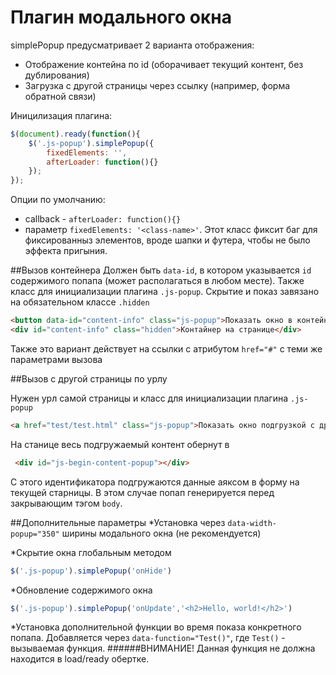 # Плагин модального окна
simplePopup предусматривает 2 варианта отображения:
* Отображение контейна по id (оборачивает текущий контент, без дублирования)
* Загрузка с другой страницы через ссылку (например, форма обратной связи)

Иницилизация плагина:
```js
$(document).ready(function(){
    $('.js-popup').simplePopup({
        fixedElements: '',
        afterLoader: function(){}
    });
});
```
Опции по умолчанию:
* callback - `afterLoader: function(){}`
* параметр `fixedElements: '<class-name>'`. Этот класс фиксит баг для фиксированныз элементов, вроде шапки и футера, чтобы не было эффекта пригыния. 

##Вызов контейнера
Должен быть `data-id`, в котором указывается `id` содержимого попапа (может располагаться в любом месте).
Также класс для инициализации плагина `.js-popup`. Скрытие и показ завязано на обязательном классе `.hidden`

```html
<button data-id="content-info" class="js-popup">Показать окно в контейнере</button>
<div id="content-info" class="hidden">Контайнер на странице</div>
```
Также это вариант действует на ссылки с атрибутом `href="#"` с теми же параметрами вызова

##Вызов с другой страницы по урлу 

Нужен урл самой страницы и класс для инициализации плагина `.js-popup`
```html
<a href="test/test.html" class="js-popup">Показать окно подгрузкой с другой страницы</a>
```
На станице весь подгружаемый контент обернут в 
```html
 <div id="js-begin-content-popup"></div>
```
С этого идентификатора подгружаются данные аяксом в форму на текущей старницы. В этом случае попап генерируется перед закрывающим тэгом `body`.


##Дополнительные параметры
*Установка через `data-width-popup="350"` ширины модального окна (не рекомендуется)

*Скрытие окна глобальным методом
```js
$('.js-popup').simplePopup('onHide')
```
*Обновление содержимого окна
```js
$('.js-popup').simplePopup('onUpdate','<h2>Hello, world!</h2>')
```
*Установка дополнительной функции во время показа конкретного попапа. Добавляется через `data-function="Test()"`, где `Test()` - вызываемая функция. 
######ВНИМАНИЕ! Данная функция не должна находится в load/ready обертке. 
